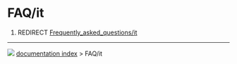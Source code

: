 # FAQ/it
1.  REDIRECT [Frequently_asked_questions/it](Frequently_asked_questions/it.md)



---
![](images/Button_right.svg) [documentation index](../README.md) > FAQ/it
